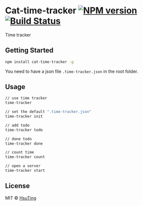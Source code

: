 # Cat-time-tracker [![NPM version][npm-image]][npm-url] [![Build Status][travis-image]][travis-url]
Time tracker

## Getting Started
```sh
npm install cat-time-tracker -g
```
You need to have a json file `.time-tracker.json` in the root folder.

## Usage
```sh
// use time tracker
time-tracker

// set the default ".time-tracker.json"
time-tracker init

// add todo
time-tracker todo

// done todo
time-tracker done

// count time
time-tracker count

// open a server
time-tracker start
```

## License
MIT © [HsuTing](http://hsuting.com)

[npm-image]: https://badge.fury.io/js/cat-time-tracker.svg
[npm-url]: https://npmjs.org/package/cat-time-tracker
[travis-image]: https://travis-ci.org/HsuTing/cat-time-tracker.svg?branch=master
[travis-url]: https://travis-ci.org/HsuTing/cat-time-tracker
